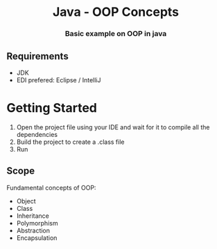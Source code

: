 <p align="center">
  <h1 align="center">Java - OOP Concepts</h1>
  <h3 align="center">Basic example on OOP in java</h3>
</p>

## Requirements
* JDK
* EDI prefered: Eclipse / IntelliJ

# Getting Started
1. Open the project file using your IDE and wait for it to compile all the dependencies
2. Build the project to create a .class file
3. Run

## Scope
Fundamental concepts of OOP:
* Object
* Class
* Inheritance
* Polymorphism
* Abstraction
* Encapsulation
